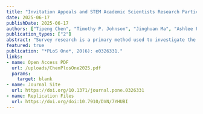 ```yaml
---
title: "Invitation Appeals and STEM Academic Scientists Research Participation: Findings from Six Survey Experiments"
date: 2025-06-17
publishDate: 2025-06-17
authors: ["Tipeng Chen", "Timothy P. Johnson", "Jinghuan Ma", "Ashlee Frandell", "Lesley Michalegko", "Eric W. Welch"]
publication_types: ["2"]
abstract: "Survey research is a primary method used to investigate the opinions, perceptions and behaviors of academic scientists. However, little is known about the most successful appeal strategies for eliciting survey participation from these busy, highly educated professionals. Drawing on leverage-salience theory, this study examines the impacts of two sets of invitation appeals—information and representation appeals—on survey response rates among academic scientists in four STEM fields employed at U.S. R1 universities. Findings from six randomized experiments show that the effectiveness of both sets of invitation appeals is mixed and context-dependent, varying based on the polarization and relevance of survey topics, STEM academic scientists’ career stage, and their prior interactions with survey administrators. Specifically, self-representation appeals are most effective for polarized topics when recipients have low community affiliation. Less detailed information appeals are more successful when asking about low relevance topics, particularly for recipients with greater demands on their time, while more detailed information is effective for highly relevant and polarized topics. Additionally, invitations containing more detailed information are effective for first-time recipients in survey panels. This complexity reinforces the importance of designing effective outreach strategies to account for survey topics and recipient characteristics."
featured: true
publication: "*PLoS One*, 20(6): e0326331."
links: 
- name: Open Access PDF
  url: /uploads/ChenPlosOne2025.pdf
  params:
    target: blank
- name: Journal Site
  url: https://doi.org/10.1371/journal.pone.0326331
- name: Replication Files
  url: https://doi.org/doi:10.7910/DVN/7YHUBI
---
```


